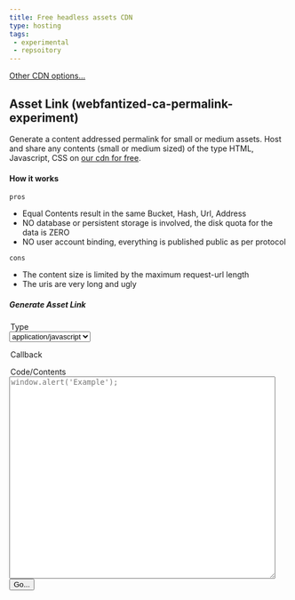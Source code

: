 ```yaml
---
title: Free headless assets CDN
type: hosting
tags: 
 - experimental
 - repsoitory
---
```


[Other CDN options...](./)

## Asset Link (webfantized-ca-permalink-experiment)

Generate a content addressed permalink for small or medium assets.
Host and share any contents (small or medium sized) of the type HTML, Javascript, CSS on [our cdn for free](https://cdn.frdl.io).

#### How it works

`pros`
+ Equal Contents result in the same Bucket, Hash, Url, Address
+ NO database or persistent storage is involved, the disk quota for the data is ZERO
+ NO user account binding, everything is published public as per protocol

`cons`
+ The content size is limited by the maximum request-url length
+ The uris are very long and ugly

##### Generate Asset Link
<div class="container">
<form action="https://cdn.frdl.io/redirect.php" method="POST" target="_blank"> 
 <input type="hidden" name="packageType" value="webfantized-ca-permalink-experiment" /> 
 <input type="hidden" name="packageName" value="*"  />  
 <legend>Type</legend>
 <select name="plugin">
 <option value="js" selected>application/javascript</option>
 <option value="css">text/css</option>
 <option value="html">text/html</option>
 <option value="json">application/json</option>
 <option value="jsonp">application/jsonp</option>
 </select> 
 <p id="callback">
   <legend>Callback</legend>
  <input type="text" style="display:none;" name="plugin_method" value="callback"  /> 
  </p>  
 <legend>Code/Contents</legend>
 <textarea name="code" placeholder="window.alert('Example');" style="width:95%;height:364px;"></textarea>
  <input type="submit" value="Go..." /> 
</form>
</div>

